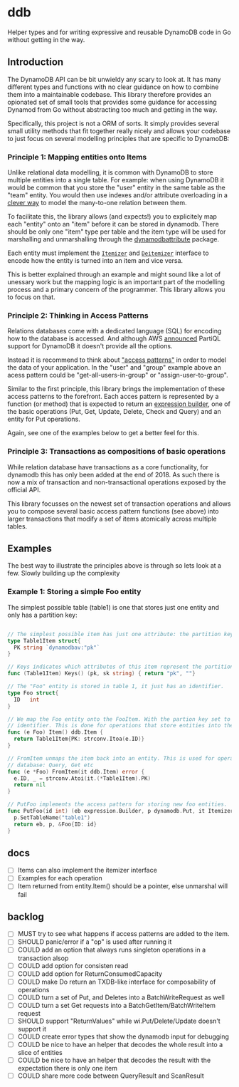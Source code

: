 # ddb
Helper types and for writing expressive and reusable DynamoDB code in Go without getting in the
way.

## Introduction
The DynamoDB API can be bit unwieldy any scary to look at. It has many different types and functions
with no clear guidance on how to combine them into a maintainable codebase. This library therefore
provides an opionated set of small tools that provides some guidance for accessing Dynamod from Go 
without abstracting too much and getting in the way.

Specifically, this project is not a ORM of sorts. It simply provides several small utility methods 
that fit together really nicely and allows your codebase to just focus on several modelling principles 
that are specific to DynamoDB:

### Principle 1: Mapping entities onto Items
Unlike relational data modelling, it is common with DynamoDB to store multiple entities into a single 
table. For example: when using DynamoDB it would be common that you store the "user" entity in the 
same table as the "team" entity. You would then use indexes and/or attribute 
overloading in a [clever way](https://www.alexdebrie.com/posts/dynamodb-one-to-many/) to model 
the many-to-one relation between them. 

To facilitate this, the library allows (and expects!) you to explicitely map each "entity" onto an "item" 
before it can be stored in dynamodb. There should be only one "item" type per table and the item 
type will be used for marshalling and unmarshalling through the [dynamodbattribute](https://godoc.org/github.com/aws/aws-sdk-go/service/dynamodb/dynamodbattribute) package. 

Each entity must implement the [`Itemizer`](https://pkg.go.dev/github.com/gohandle/ddb#Itemizer) 
and [`Deitemizer`](https://pkg.go.dev/github.com/gohandle/ddb#Deitemizer) interface to encode how 
the entity is turned into an item and vice versa.

This is better explained through an example and might sound like a lot of unessary work but 
the mapping logic is an important part of the modelling process and a primary concern of the 
programmer. This library allows you to focus on that.

### Principle 2: Thinking in Access Patterns
Relations databases come with a dedicated language (SQL) for encoding how to the database is accessed. And although
AWS [announced](https://docs.aws.amazon.com/amazondynamodb/latest/developerguide/ql-reference.html) PartiQL support for DynamoDB it doesn't provide all the options. 

Instead it is recommend to think about ["access patterns"](https://docs.amazonaws.cn/en_us/amazondynamodb/latest/developerguide/bp-modeling-nosql.html) in order to model the data of your application. In the "user" 
and "group" example above an acess pattern could be "get-all-users-in-group" or "assign-user-to-group".  

Similar to the first principle, this library brings the implementation of these access patterns to the
forefront. Each acces pattern is represented by a function (or method) that is expected to return
an [expression builder](https://godoc.org/github.com/aws/aws-sdk-go/service/dynamodb/expression), 
one of the basic operations (Put, Get, Update, Delete, Check and Query) and an entity for Put 
operations.

Again, see one of the examples below to get a better feel for this.

### Principle 3: Transactions as compositions of basic operations
While relation database have transactions as a core functionality, for dynamodb this has only
been added at the end of 2018. As such there is now a mix of transaction and non-transactional 
operations exposed by the official API. 

This library focusses on the newest set of transaction operations and allows you to compose 
several basic access pattern functions (see above) into larger transactions that modify a 
set of items atomically across multiple tables.

## Examples
The best way to illustrate the principles above is through so lets look at a few. Slowly
building up the complexity

### Example 1: Storing a simple Foo entity
The simplest possible table (table1) is one that stores just one entity and only has a partition key:

```Go

// The simplest possible item has just one attribute: the partition key
type Table1Item struct{
  PK string `dynamodbav:"pk"`
}

// Keys indicates which attributes of this item represent the partition and sort key
func (Table1Item) Keys() (pk, sk string) { return "pk", ""}

// The "Foo" entity is stored in table 1, it just has an identifier.
type Foo struct{
  ID   int
}

// We map the Foo entity onto the FooItem. With the partion key set to the 
// identifier. This is done for operations that store entities into the table: Put
func (e Foo) Item() ddb.Item { 
  return Table1Item{PK: strconv.Itoa(e.ID)}
}

// FromItem unmaps the item back into an entity. This is used for operations that read from the
// database: Query, Get etc
func (e *Foo) FromItem(it ddb.Item) error {
  e.ID, _ = strconv.Atoi(it.(*Table1Item).PK)
  return nil
}

// PutFoo implements the access pattern for storing new foo entities.
func PutFoo(id int) (eb expression.Builder, p dynamodb.Put, it Itemizer) {
  p.SetTableName("table1")
  return eb, p, &Foo{ID: id}
}

```

## docs
- [ ] Items can also implement the itemizer interface
- [ ] Examples for each operation
- [ ] Item returned from entity.Item() should be a pointer, else unmarshal will fail

## backlog
- [ ] MUST try to see what happens if access patterns are added to the item.
- [ ] SHOULD panic/error if a "op" is used after running it
- [ ] COULD  add an option that always runs singleton operations in a transaction alsop
- [ ] COULD  add option for consisten read
- [ ] COULD  add option for ReturnConsumedCapacity
- [ ] COULD  make Do return an TXDB-like interface for composability of operations
- [ ] COULD  turn a set of Put, and Deletes into a BatchWriteRequest as well
- [ ] COULD  turn a set Get requests into a BatchGetItem/BatchWriteItem request 
- [ ] SHOULD support 	"ReturnValues" while wi.Put/Delete/Update doesn't support it
- [ ] COULD create error types that show the dynamodb input for debugging
- [ ] COULD  be nice to have an helper that decodes the whole result into a slice of entities
- [ ] COULD  be nice to have an helper that decodes the result with the expectation there is only one item
- [ ] COULD  share more code between QueryResult and ScanResult